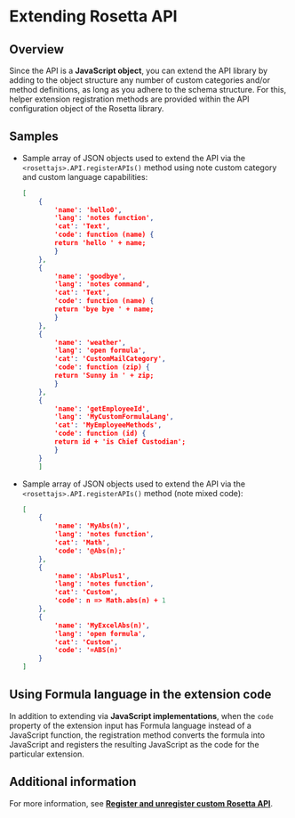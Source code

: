 # Extending Rosetta API

## Overview

Since the API is a **JavaScript object**, you can extend the API library by adding to the object structure any number of custom categories and/or method definitions, as long as you adhere to the schema structure. For this, helper extension registration methods are provided within the API configuration object of the Rosetta library.

## Samples

- Sample array of JSON objects used to extend the API via the `<rosettajs>.API.registerAPIs()` method using note custom category and custom language capabilities:

    ```json
    [
        {
            'name': 'hello0',
            'lang': 'notes function',
            'cat': 'Text',
            'code': function (name) {
            return 'hello ' + name;
            }
        },
        {
            'name': 'goodbye',
            'lang': 'notes command',
            'cat': 'Text',
            'code': function (name) {
            return 'bye bye ' + name;
            }
        },
        {
            'name': 'weather',
            'lang': 'open formula',
            'cat': 'CustomMailCategory',
            'code': function (zip) {
            return 'Sunny in ' + zip;
            }
        },
        {
            'name': 'getEmployeeId',
            'lang': 'MyCustomFormulaLang',
            'cat': 'MyEmployeeMethods',
            'code': function (id) {
            return id + 'is Chief Custodian';
            }
        }
        ]
    ```

- Sample array of JSON objects used to extend the API via the `<rosettajs>.API.registerAPIs()` method (note mixed code):

    ``` json    
    [
        {
            'name': 'MyAbs(n)',
            'lang': 'notes function',
            'cat': 'Math',
            'code': '@Abs(n);'
        },
        {
            'name': 'AbsPlus1',
            'lang': 'notes function',
            'cat': 'Custom',
            'code': n => Math.abs(n) + 1
        },
        {
            'name': 'MyExcelAbs(n)',
            'lang': 'open formula',
            'cat': 'Custom',
            'code': '=ABS(n)'
        }
    ]
    ```

## Using Formula language in the extension code

In addition to extending via **JavaScript implementations**, when the `code` property of the extension input has Formula language instead of a JavaScript function, the registration method converts the formula into JavaScript and registers the resulting JavaScript as the code for the particular extension.

## Additional information

For more information, see [**Register and unregister custom Rosetta API**](../howto/regunregconfig.md). 
